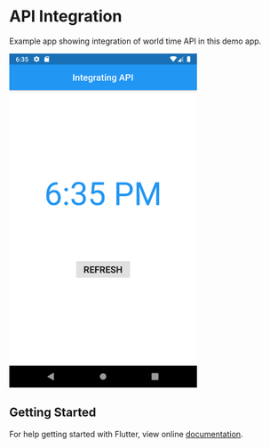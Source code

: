 # API Integration

Example app showing integration of world time API in this demo app.

<img src="screenshot.png" height="600em" />


## Getting Started

For help getting started with Flutter, view online [documentation](http://flutter.dev/).
